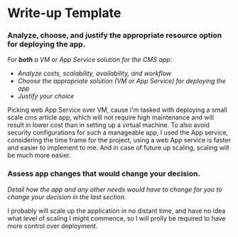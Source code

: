 # Write-up Template

### Analyze, choose, and justify the appropriate resource option for deploying the app.

*For **both** a VM or App Service solution for the CMS app:*
- *Analyze costs, scalability, availability, and workflow*
- *Choose the appropriate solution (VM or App Service) for deploying the app*
- *Justify your choice*

Picking web App Service over VM, cause i'm tasked with deploying a small scale cms article app, which will not 
require high maintenance and will result in lower cost than in setting up a virtual machine. To also avoid security configurations for such a manageable app, I used the App service, considering the time frame for the project, using a web App service is faster and easier to implement to me. And in case of future up scaling, scaling will be much more easier.

### Assess app changes that would change your decision.

*Detail how the app and any other needs would have to change for you to change your decision in the last section.* 

I probably will scale up the application in no distant time, and have no idea what level of scaling I might commence, so I will prolly be required to have more control over deployment.
